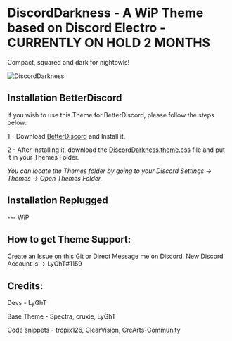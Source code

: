 # DiscordDarkness - A WiP Theme based on Discord Electro - CURRENTLY ON HOLD 2 MONTHS

Compact, squared and dark for nightowls!

![DiscordDarkness](https://i.imgur.com/DsWTrrI.png)


## Installation BetterDiscord

If you wish to use this Theme for BetterDiscord, please follow the steps below:

1 - Download [BetterDiscord](https://github.com/rauenzi/BetterDiscordApp/releases) and Install it.

2 - After installing it, download the [DiscordDarkness.theme.css](https://github.com/LyGhT1337/DiscordDarkness/releases/) file and put it in your Themes Folder.

*You can locate the Themes folder by going to your Discord Settings -> Themes -> Open Themes Folder.*

## Installation Replugged


--- WiP

## How to get Theme Support:

Create an Issue on this Git or Direct Message me on Discord. New Discord Account is -> LyGhT#1159

## Credits:

Devs - LyGhT

Base Theme - Spectra, cruxie, LyGhT

Code snippets - tropix126, ClearVision, CreArts-Community


